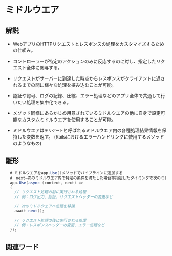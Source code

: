 # ミドルウエア  
  
## 解説  
* WebアプリのHTTPリクエストとレスポンスの処理をカスタマイズするための仕組み。    

* コントローラーが特定のアクションのみに反応するのに対し、指定したリクエスト全体に関与する。
  
* リクエストがサーバーに到達した時点からレスポンスがクライアントに返されるまでの間に様々な処理を挟み込むことが可能。
    
* 認証や認可、ログの記録、圧縮、エラー処理などのアプリ全体で共通して行いたい処理を集中化できる。

* メソッド同様にあらかじめ用意されているミドルウエアの他に自身で設定可能なカスタムミドルウエアを使用することが可能。

* ミドルウエアは`デリゲート`と呼ばれるミドルウエア内の各種処理結果情報を保持した変数を返す。
  (Railsにおけるエラーハンドリングに使用するメソッドのようなもの)
  
## 雛形   
```C#
  # ミドルウエアをapp.Use()メソッドでパイプラインに追加する
  #　next⇒次のミドルウエア内で特定の条件を満たした場合等指定したタイミングで次のミドルウエアに処理を移行する。
  app.Use(async (context, next) =>
  {
    // リクエスト処理の前に実行される処理
    // 例：ログ出力、認証、リクエストヘッダーの変更など

    // 次のミドルウェアへ処理を移譲
    await next();

    // リクエスト処理の後に実行される処理
    // 例：レスポンスヘッダーの変更、エラー処理など
  });
```
## 関連ワード  

